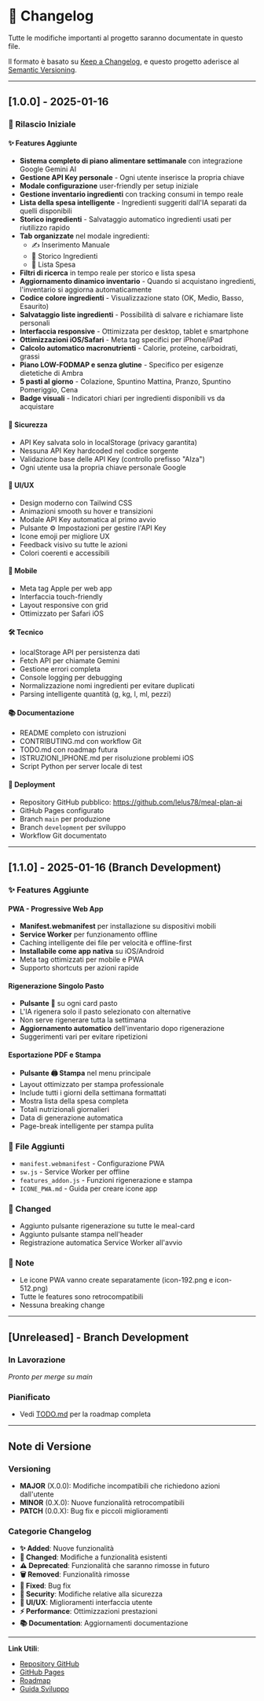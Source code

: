 # 📝 Changelog

Tutte le modifiche importanti al progetto saranno documentate in questo file.

Il formato è basato su [Keep a Changelog](https://keepachangelog.com/it/1.0.0/),
e questo progetto aderisce al [Semantic Versioning](https://semver.org/lang/it/).

---

## [1.0.0] - 2025-01-16

### 🎉 Rilascio Iniziale

#### ✨ Features Aggiunte
- **Sistema completo di piano alimentare settimanale** con integrazione Google Gemini AI
- **Gestione API Key personale** - Ogni utente inserisce la propria chiave
- **Modale configurazione** user-friendly per setup iniziale
- **Gestione inventario ingredienti** con tracking consumi in tempo reale
- **Lista della spesa intelligente** - Ingredienti suggeriti dall'IA separati da quelli disponibili
- **Storico ingredienti** - Salvataggio automatico ingredienti usati per riutilizzo rapido
- **Tab organizzate** nel modale ingredienti:
  - ✍️ Inserimento Manuale
  - 📜 Storico Ingredienti
  - 🛒 Lista Spesa
- **Filtri di ricerca** in tempo reale per storico e lista spesa
- **Aggiornamento dinamico inventario** - Quando si acquistano ingredienti, l'inventario si aggiorna automaticamente
- **Codice colore ingredienti** - Visualizzazione stato (OK, Medio, Basso, Esaurito)
- **Salvataggio liste ingredienti** - Possibilità di salvare e richiamare liste personali
- **Interfaccia responsive** - Ottimizzata per desktop, tablet e smartphone
- **Ottimizzazioni iOS/Safari** - Meta tag specifici per iPhone/iPad
- **Calcolo automatico macronutrienti** - Calorie, proteine, carboidrati, grassi
- **Piano LOW-FODMAP e senza glutine** - Specifico per esigenze dietetiche di Ambra
- **5 pasti al giorno** - Colazione, Spuntino Mattina, Pranzo, Spuntino Pomeriggio, Cena
- **Badge visuali** - Indicatori chiari per ingredienti disponibili vs da acquistare

#### 🔐 Sicurezza
- API Key salvata solo in localStorage (privacy garantita)
- Nessuna API Key hardcoded nel codice sorgente
- Validazione base delle API Key (controllo prefisso "AIza")
- Ogni utente usa la propria chiave personale Google

#### 🎨 UI/UX
- Design moderno con Tailwind CSS
- Animazioni smooth su hover e transizioni
- Modale API Key automatica al primo avvio
- Pulsante ⚙️ Impostazioni per gestire l'API Key
- Icone emoji per migliore UX
- Feedback visivo su tutte le azioni
- Colori coerenti e accessibili

#### 📱 Mobile
- Meta tag Apple per web app
- Interfaccia touch-friendly
- Layout responsive con grid
- Ottimizzato per Safari iOS

#### 🛠️ Tecnico
- localStorage API per persistenza dati
- Fetch API per chiamate Gemini
- Gestione errori completa
- Console logging per debugging
- Normalizzazione nomi ingredienti per evitare duplicati
- Parsing intelligente quantità (g, kg, l, ml, pezzi)

#### 📚 Documentazione
- README completo con istruzioni
- CONTRIBUTING.md con workflow Git
- TODO.md con roadmap futura
- ISTRUZIONI_IPHONE.md per risoluzione problemi iOS
- Script Python per server locale di test

#### 🚀 Deployment
- Repository GitHub pubblico: https://github.com/lelus78/meal-plan-ai
- GitHub Pages configurato
- Branch `main` per produzione
- Branch `development` per sviluppo
- Workflow Git documentato

---

## [1.1.0] - 2025-01-16 (Branch Development)

### ✨ Features Aggiunte

#### PWA - Progressive Web App
- **Manifest.webmanifest** per installazione su dispositivi mobili
- **Service Worker** per funzionamento offline
- Caching intelligente dei file per velocità e offline-first
- **Installabile come app nativa** su iOS/Android
- Meta tag ottimizzati per mobile e PWA
- Supporto shortcuts per azioni rapide

#### Rigenerazione Singolo Pasto
- **Pulsante 🔄** su ogni card pasto
- L'IA rigenera solo il pasto selezionato con alternative
- Non serve rigenerare tutta la settimana
- **Aggiornamento automatico** dell'inventario dopo rigenerazione
- Suggerimenti vari per evitare ripetizioni

#### Esportazione PDF e Stampa
- **Pulsante 🖨️ Stampa** nel menu principale
- Layout ottimizzato per stampa professionale
- Include tutti i giorni della settimana formattati
- Mostra lista della spesa completa
- Totali nutrizionali giornalieri
- Data di generazione automatica
- Page-break intelligente per stampa pulita

### 📄 File Aggiunti
- `manifest.webmanifest` - Configurazione PWA
- `sw.js` - Service Worker per offline
- `features_addon.js` - Funzioni rigenerazione e stampa
- `ICONE_PWA.md` - Guida per creare icone app

### 🔄 Changed
- Aggiunto pulsante rigenerazione su tutte le meal-card
- Aggiunto pulsante stampa nell'header
- Registrazione automatica Service Worker all'avvio

### 📝 Note
- Le icone PWA vanno create separatamente (icon-192.png e icon-512.png)
- Tutte le features sono retrocompatibili
- Nessuna breaking change

---

## [Unreleased] - Branch Development

### In Lavorazione
_Pronto per merge su main_

### Pianificato
- Vedi [TODO.md](TODO.md) per la roadmap completa

---

## Note di Versione

### Versioning
- **MAJOR** (X.0.0): Modifiche incompatibili che richiedono azioni dall'utente
- **MINOR** (0.X.0): Nuove funzionalità retrocompatibili
- **PATCH** (0.0.X): Bug fix e piccoli miglioramenti

### Categorie Changelog
- **✨ Added**: Nuove funzionalità
- **🔄 Changed**: Modifiche a funzionalità esistenti
- **⚠️ Deprecated**: Funzionalità che saranno rimosse in futuro
- **🗑️ Removed**: Funzionalità rimosse
- **🐛 Fixed**: Bug fix
- **🔐 Security**: Modifiche relative alla sicurezza
- **🎨 UI/UX**: Miglioramenti interfaccia utente
- **⚡ Performance**: Ottimizzazioni prestazioni
- **📚 Documentation**: Aggiornamenti documentazione

---

**Link Utili**:
- [Repository GitHub](https://github.com/lelus78/meal-plan-ai)
- [GitHub Pages](https://lelus78.github.io/meal-plan-ai/piano_dieta_mensile_IA.html)
- [Roadmap](TODO.md)
- [Guida Sviluppo](CONTRIBUTING.md)
